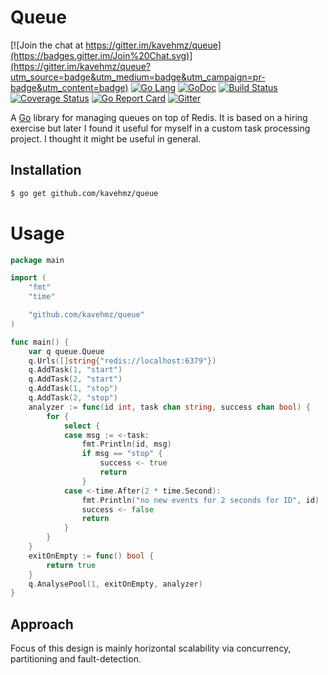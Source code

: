 Queue
=========

[![Join the chat at https://gitter.im/kavehmz/queue](https://badges.gitter.im/Join%20Chat.svg)](https://gitter.im/kavehmz/queue?utm_source=badge&utm_medium=badge&utm_campaign=pr-badge&utm_content=badge)
[![Go Lang](http://kavehmz.github.io/static/gopher/gopher-front.svg)](https://golang.org/)
[![GoDoc](https://godoc.org/github.com/kavehmz/queue?status.svg)](https://godoc.org/github.com/kavehmz/queue)
[![Build Status](https://travis-ci.org/kavehmz/queue.svg?branch=master)](https://travis-ci.org/kavehmz/queue)
[![Coverage Status](https://coveralls.io/repos/kavehmz/queue/badge.svg?branch=master&service=github)](https://coveralls.io/github/kavehmz/queue?branch=master)
[![Go Report Card](https://goreportcard.com/badge/github.com/kavehmz/queue)](https://goreportcard.com/report/github.com/kavehmz/queue)
[![Gitter](https://badges.gitter.im/Join%20Chat.svg)](https://gitter.im/kavehmz/queue)

A [Go](http://golang.org) library for managing queues on top of Redis.
It is based on a hiring exercise but later I found it useful for myself in a custom task processing project.
I thought it might be useful in general.


## Installation

```bash
$ go get github.com/kavehmz/queue
```

# Usage

```go
package main

import (
	"fmt"
	"time"

	"github.com/kavehmz/queue"
)

func main() {
	var q queue.Queue
	q.Urls([]string{"redis://localhost:6379"})
	q.AddTask(1, "start")
	q.AddTask(2, "start")
	q.AddTask(1, "stop")
	q.AddTask(2, "stop")
	analyzer := func(id int, task chan string, success chan bool) {
		for {
			select {
			case msg := <-task:
				fmt.Println(id, msg)
				if msg == "stop" {
					success <- true
					return
				}
			case <-time.After(2 * time.Second):
				fmt.Println("no new events for 2 seconds for ID", id)
				success <- false
				return
			}
		}
	}
	exitOnEmpty := func() bool {
		return true
	}
	q.AnalysePool(1, exitOnEmpty, analyzer)
}
```

## Approach

Focus of this design is mainly horizontal scalability via concurrency, partitioning and fault-detection.

